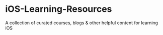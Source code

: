 # iOS-Learning-Resources
A collection of curated courses, blogs &amp; other helpful content for learning iOS
